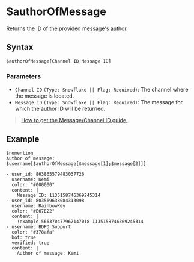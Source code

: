 # $authorOfMessage
Returns the ID of the provided message's author.

## Syntax
```
$authorOfMessage[Channel ID;Message ID]
```

### Parameters
- `Channel ID` `(Type: Snowflake || Flag: Required)`: The channel where the message is located.
- `Message ID` `(Type: Snowflake || Flag: Required)`: The message for which the author ID will be returned.

>  [How to get the Message/Channel ID guide.](https://support.discord.com/hc/en-us/articles/206346498-Where-can-I-find-my-User-Server-Message-ID-)

## Example
```
$nomention
Author of message: $username[$authorOfMessage[$message[1];$message[2]]]
```

``` discord yaml
- user_id: 863865579483037726
  username: Kemi
  color: "#000000"
  content: |
    Message ID: 1135158746369245314
- user_id: 803569638084313098
  username: RainbowKey
  color: "#E67E22"
  content: |
    !example 566370477967147018 1135158746369245314
- username: BDFD Support
  color: "#378afa"
  bot: true
  verified: true
  content: |
    Author of message: Kemi
```

